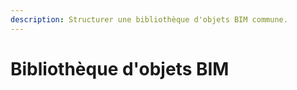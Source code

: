 ```yaml
---
description: Structurer une bibliothèque d'objets BIM commune.
---
```


# Bibliothèque d'objets BIM


